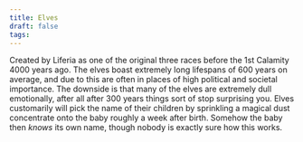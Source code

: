 ```yaml
---
title: Elves
draft: false
tags:
---
```

 

Created by Liferia as one of the original three races before the 1st Calamity 4000 years ago. The elves boast extremely long lifespans of 600 years on average, and due to this are often in places of high political and societal importance. The downside is that many of the elves are extremely dull emotionally, after all after 300 years things sort of stop surprising you. Elves customarily will pick the name of their children by sprinkling a magical dust concentrate onto the baby roughly a week after birth. Somehow the baby then *knows* its own name, though nobody is exactly sure how this works.